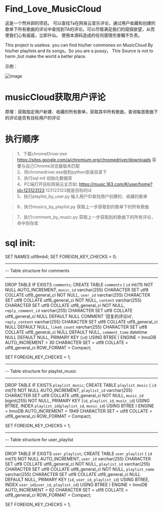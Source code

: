 # Find_Love_MusicCloud
这是一个然并卵的项目。
可以查找Ta在网易云音乐评论，通过用户收藏和创建的歌单下所有歌曲的评论中查找到TA的评论。可以尽情满足我们的窥探欲望，从而使我们心有戚戚，立即升仙。
使用本源码造成的任何感情伤害概不负责。

This project is useless.
you can find his/her commones on MusicCloud By his/her playlists and its songs。So you are a pussy。
This Source is not to harm ,but make the world a better place. 

示例：


![image](https://user-images.githubusercontent.com/37055923/109450531-1915d680-7a86-11eb-8ef7-ec5c0a500789.png)


# musicCloud获取用户评论  

原理：获取指定用户新建、收藏的所有歌单，获取其中所有歌曲，查询每首歌曲下的评论是否有目标用户的评论
	

# 执行顺序  
> 1、下载chromeDriver.exe  
> https://sites.google.com/a/chromium.org/chromedriver/downloads  需要与自己Chrome浏览器版本匹配  
> 2、将chromedriver.exe放到python安装目录下  
> 3、执行sql init 初始化数据库  
> 4、PC端打开目标网易云主页如:  https://music.163.com/#/user/home?id=123123123  123123123就是目标的id  
> 5、执行playlist_by_user.py 输入用户ID查找用户创建的、收藏的歌单  
    
> 6、执行musics_by_playlist.py 获取上一步获取到的歌单下的所有歌曲  
    
> 7、执行comment_by_music.py 获取上一步获取到的歌曲下的所有评论，命中则存库  
    
    
# sql init:  


SET NAMES utf8mb4;
SET FOREIGN_KEY_CHECKS = 0;

-- ----------------------------
-- Table structure for comments
-- ----------------------------
DROP TABLE IF EXISTS `comments`;
CREATE TABLE `comments`  (
  `id` int(11) NOT NULL AUTO_INCREMENT,
  `music_id` varchar(255) CHARACTER SET utf8 COLLATE utf8_general_ci NOT NULL,
  `user_id` varchar(255) CHARACTER SET utf8 COLLATE utf8_general_ci NOT NULL,
  `content` varchar(255) CHARACTER SET utf8 COLLATE utf8_general_ci NOT NULL,
  `reply_comment_id` varchar(255) CHARACTER SET utf8 COLLATE utf8_general_ci NULL DEFAULT NULL COMMENT '回复的评论id',
  `reply_content` varchar(255) CHARACTER SET utf8 COLLATE utf8_general_ci NULL DEFAULT NULL,
  `liked_count` varchar(255) CHARACTER SET utf8 COLLATE utf8_general_ci NULL DEFAULT NULL,
  `comment_time` datetime NULL DEFAULT NULL,
  PRIMARY KEY (`id`) USING BTREE
) ENGINE = InnoDB AUTO_INCREMENT = 30 CHARACTER SET = utf8 COLLATE = utf8_general_ci ROW_FORMAT = Compact;

SET FOREIGN_KEY_CHECKS = 1;

-- ----------------------------
-- Table structure for playlist_music
-- ----------------------------
DROP TABLE IF EXISTS `playlist_music`;
CREATE TABLE `playlist_music`  (
  `id` int(11) NOT NULL AUTO_INCREMENT,
  `playlist_id` varchar(255) CHARACTER SET utf8 COLLATE utf8_general_ci NOT NULL,
  `music_id` bigint(255) NOT NULL,
  PRIMARY KEY (`id`, `playlist_id`, `music_id`) USING BTREE,
  INDEX `playlist_id`(`playlist_id`, `music_id`) USING BTREE
) ENGINE = InnoDB AUTO_INCREMENT = 1949 CHARACTER SET = utf8 COLLATE = utf8_general_ci ROW_FORMAT = Compact;

SET FOREIGN_KEY_CHECKS = 1;


-- ----------------------------
-- Table structure for user_playlist
-- ----------------------------
DROP TABLE IF EXISTS `user_playlist`;
CREATE TABLE `user_playlist`  (
  `id` int(11) NOT NULL AUTO_INCREMENT,
  `user_id` varchar(255) CHARACTER SET utf8 COLLATE utf8_general_ci NOT NULL,
  `playlist_id` varchar(255) CHARACTER SET utf8 COLLATE utf8_general_ci NOT NULL,
  `playlist_name` varchar(255) CHARACTER SET utf8 COLLATE utf8_general_ci NULL DEFAULT NULL,
  PRIMARY KEY (`id`, `user_id`, `playlist_id`) USING BTREE,
  INDEX `user_id`(`user_id`, `playlist_id`) USING BTREE
) ENGINE = InnoDB AUTO_INCREMENT = 62 CHARACTER SET = utf8 COLLATE = utf8_general_ci ROW_FORMAT = Compact;

SET FOREIGN_KEY_CHECKS = 1;
